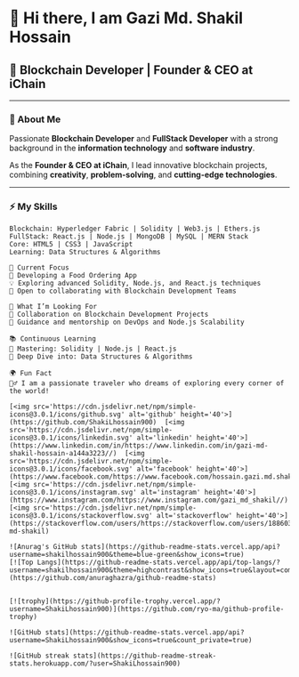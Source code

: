 # 👋 Hi there, I am Gazi Md. Shakil Hossain  
## 🚀 Blockchain Developer | Founder & CEO at iChain  

---

### 🔗 About Me  
Passionate **Blockchain Developer** and **FullStack Developer** with a strong background in the **information technology** and **software industry**.  

As the **Founder & CEO at iChain**, I lead innovative blockchain projects, combining **creativity**, **problem-solving**, and **cutting-edge technologies**.  

---

### ⚡ My Skills  
```plaintext
Blockchain: Hyperledger Fabric | Solidity | Web3.js | Ethers.js  
FullStack: React.js | Node.js | MongoDB | MySQL | MERN Stack  
Core: HTML5 | CSS3 | JavaScript  
Learning: Data Structures & Algorithms  

💼 Current Focus
🔭 Developing a Food Ordering App
💡 Exploring advanced Solidity, Node.js, and React.js techniques
🤝 Open to collaborating with Blockchain Development Teams

🎯 What I’m Looking For
👯 Collaboration on Blockchain Development Projects
🤔 Guidance and mentorship on DevOps and Node.js Scalability

📚 Continuous Learning
🌱 Mastering: Solidity | Node.js | React.js
🔬 Deep Dive into: Data Structures & Algorithms

🌍 Fun Fact
🚴‍♂️ I am a passionate traveler who dreams of exploring every corner of the world!

[<img src='https://cdn.jsdelivr.net/npm/simple-icons@3.0.1/icons/github.svg' alt='github' height='40'>](https://github.com/ShakiLhossain900)  [<img src='https://cdn.jsdelivr.net/npm/simple-icons@3.0.1/icons/linkedin.svg' alt='linkedin' height='40'>](https://www.linkedin.com/in/https://www.linkedin.com/in/gazi-md-shakil-hossain-a144a3223//)  [<img src='https://cdn.jsdelivr.net/npm/simple-icons@3.0.1/icons/facebook.svg' alt='facebook' height='40'>](https://www.facebook.com/https://www.facebook.com/hossain.gazi.md.shakil/)  [<img src='https://cdn.jsdelivr.net/npm/simple-icons@3.0.1/icons/instagram.svg' alt='instagram' height='40'>](https://www.instagram.com/https://www.instagram.com/gazi_md_shakil//)  [<img src='https://cdn.jsdelivr.net/npm/simple-icons@3.0.1/icons/stackoverflow.svg' alt='stackoverflow' height='40'>](https://stackoverflow.com/users/https://stackoverflow.com/users/18860314/gazi-md-shakil)  

![Anurag's GitHub stats](https://github-readme-stats.vercel.app/api?username=shakilhossain900&theme=blue-green&show_icons=true)
[![Top Langs](https://github-readme-stats.vercel.app/api/top-langs/?username=shakilhossain900&theme=highcontrast&show_icons=true&layout=compact)](https://github.com/anuraghazra/github-readme-stats)

 
[![trophy](https://github-profile-trophy.vercel.app/?username=ShakiLhossain900)](https://github.com/ryo-ma/github-profile-trophy)

![GitHub stats](https://github-readme-stats.vercel.app/api?username=ShakiLhossain900&show_icons=true&count_private=true)  

![GitHub streak stats](https://github-readme-streak-stats.herokuapp.com/?user=ShakiLhossain900)  


